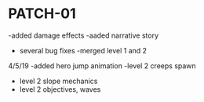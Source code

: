 # PATCH-01

-added damage effects
-aaded narrative story
- several bug fixes
-merged level 1 and 2


4/5/19
-added hero jump animation
-level 2 creeps spawn
- level 2 slope mechanics
- level 2 objectives, waves
